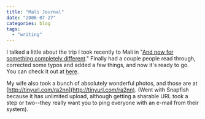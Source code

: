 ```yaml
---
title: "Mali Journal"
date: "2006-07-27"
categories: blog
tags:
  - "writing"
---
```


I talked a little about the trip I took recently to Mali in "[And now for something completely different](/blog/2006/07/07/and-now-for-something-completely-different/)." Finally had a couple people read through, corrected some typos and added a few things, and now it's ready to go. You can check it out at [here](/docs/mali_journal.doc).

My wife also took a bunch of absolutely wonderful photos, and those are at [http://tinyurl.com/ra2nn](http://tinyurl.com/ra2nn). (Went with Snapfish because it has unlimited upload, although getting a sharable URL took a step or two--they really want you to ping everyone with an e-mail from their system).

